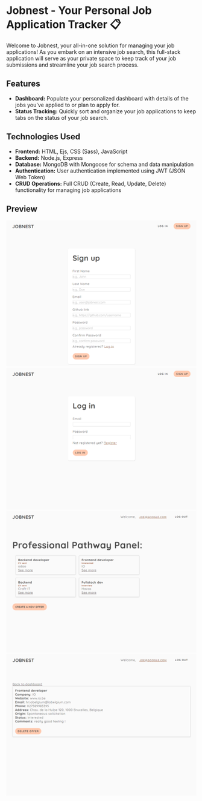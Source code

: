 # Jobnest - Your Personal Job Application Tracker 📋

Welcome to Jobnest, your all-in-one solution for managing your job applications! As you embark on an intensive job search, this full-stack application will serve as your private space to keep track of your job submissions and streamline your job search process.

## Features

- **Dashboard:** Populate your personalized dashboard with details of the jobs you've applied to or plan to apply for.
- **Status Tracking:** Quickly sort and organize your job applications to keep tabs on the status of your job search.

## Technologies Used

- **Frontend:** HTML, Ejs, CSS (Sass), JavaScript
- **Backend:** Node.js, Express
- **Database:** MongoDB with Mongoose for schema and data manipulation
- **Authentication:** User authentication implemented using JWT (JSON Web Token)
- **CRUD Operations:** Full CRUD (Create, Read, Update, Delete) functionality for managing job applications

## Preview

![Jobnest Preview](/public/img/00.png)
![Jobnest Preview](/public/img/01.png)
![Jobnest Preview](/public/img/02.png)
![Jobnest Preview](/public/img/03.png)

